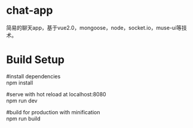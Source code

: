# chat-app
简易的聊天app，基于vue2.0，mongoose，node，socket.io，muse-ui等技术。

# Build Setup

#install dependencies<br>
npm install

#serve with hot reload at localhost:8080<br>
npm run dev

#build for production with minification<br>
npm run build
